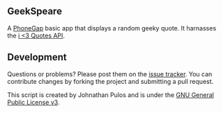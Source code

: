 GeekSpeare
----------

A [PhoneGap](http://phonegap.com/) basic app that displays a random geeky quote.  It harnasses the [i <3 Quotes API](http://www.iheartquotes.com/).

Development
-----------

Questions or problems? Please post them on the [issue tracker](). You can contribute changes by forking the project and submitting a pull request.

This script is created by Johnathan Pulos and is under the [GNU General Public License v3](http://www.gnu.org/licenses/gpl-3.0-standalone.html).